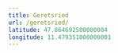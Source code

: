 ```yaml
---
title: Geretsried
url: /geretsried/
latitude: 47.864692500000004
longitude: 11.479351000000001
---
```

